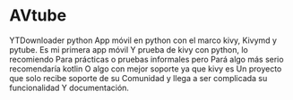 # AVtube
YTDownloader python 
App móvil en python con el marco kivy,
Kivymd y pytube. Es mi primera app móvil
Y prueba de kivy con python, lo recomiendo
Para prácticas o pruebas informales pero
Pará algo más serio recomendaría kotlin
O algo con mejor soporte ya que kivy es
Un proyecto que solo recibe soporte de su
Comunidad y llega a ser complicada su funcionalidad
Y documentación. 
